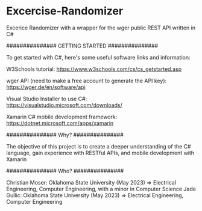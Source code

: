 # Excercise-Randomizer
Excerice Randomizer with a wrapper for the wger public REST API written in C#

############### GETTING STARTED ###############

To get started with C#, here's some useful software links and information:

W3Schools tutorial: https://www.w3schools.com/cs/cs_getstarted.asp 

wger API (need to make a free account to generate the API key): https://wger.de/en/software/api

Visual Studio Installer to use C#: https://visualstudio.microsoft.com/downloads/

Xamarin C# mobile development framework: https://dotnet.microsoft.com/apps/xamarin


############### Why? ###############

The objective of this project is to create a deeper understanding of the C# language, gain experience with RESTful APIs, and mobile development with Xamarin

############### Who? ###############

Christian Moser: Oklahoma State University (May 2023) => Electrical Engineering, Computer Engineering, with a minor in Computer Science
Jade Gullic: Oklahoma State University (May 2023) => Electrical Engineering, Computer Engineering
